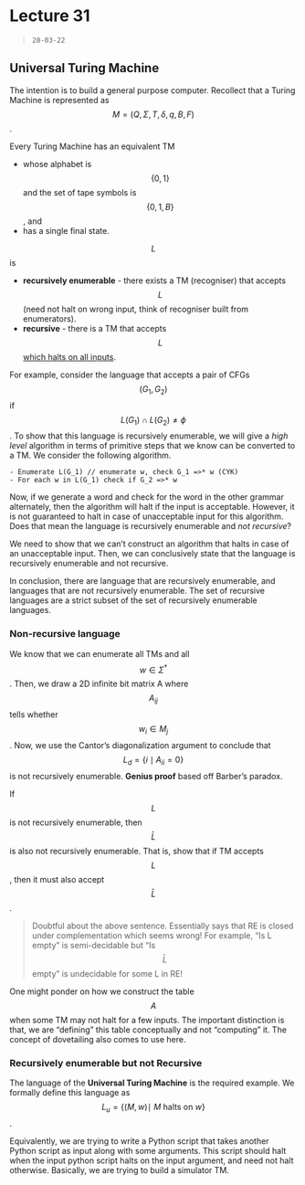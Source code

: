 # Lecture 31

> `28-03-22`

## Universal Turing Machine

The intention is to build a general purpose computer. Recollect that a Turing Machine is represented as $$M = (Q, \Sigma, T, \delta, q, B, F)$$. 

Every Turing Machine has an equivalent TM 

- whose alphabet is $$\{0, 1\}$$ and the set of tape symbols is $$\{0, 1, B\}$$, and
- has a single final state.

 $$L$$ is 

- **recursively enumerable** - there exists a TM (recogniser) that accepts $$L$$ (need not halt on wrong input, think of recogniser built from enumerators).
- **recursive** - there is a TM that accepts $$L$$ <u>which halts on all inputs</u>.

For example, consider the language that accepts a pair of CFGs $$(G_1, G_2)$$ if $$L(G_1) \cap L(G_2) \neq \phi$$. To show that this language is recursively enumerable, we will give a *high level* algorithm in terms of primitive steps that we know can be converted to a TM. We consider the following algorithm.

```
- Enumerate L(G_1) // enumerate w, check G_1 =>* w (CYK)
- For each w in L(G_1) check if G_2 =>* w
```

Now, if we generate a word and check for the word in the other grammar alternately, then the algorithm will halt if the input is acceptable. However, it is not guaranteed to halt in case of unacceptable input for this algorithm. Does that mean the language is recursively enumerable and *not recursive*?

We need to show that we can’t construct an algorithm that halts in case of an unacceptable input. Then, we can conclusively state that the language is recursively enumerable and not recursive. 

In conclusion, there are language that are recursively enumerable, and languages that are not recursively enumerable. The set of recursive languages are a strict subset of the set of recursively enumerable languages.

### Non-recursive language

We know that we can enumerate all TMs and all $$w \in \Sigma^*$$. Then, we draw a 2D infinite bit matrix A where $$A_{ij}$$ tells whether $$w_i \in M_j$$. Now, we use the Cantor’s diagonalization argument to conclude that $$L_d = \{i \mid A_{ii} = 0\}$$ is not recursively enumerable. **Genius proof** based off Barber’s paradox.

If $$L$$ is not recursively enumerable, then $$\bar L$$ is also not recursively enumerable. That is, show that if TM accepts $$L$$, then it must also accept $$\bar L$$. 

> Doubtful about the above sentence. Essentially says that RE is closed under complementation which seems wrong! For example, “Is L empty” is semi-decidable but “Is $$\bar L$$ empty” is undecidable for some L in RE!

One might ponder on how we construct the table $$A$$ when some TM may not halt for a few inputs. The important distinction is that, we are “defining” this table conceptually and not “computing” it. The concept of dovetailing also comes to use here.

### Recursively enumerable but not Recursive

The language of the **Universal Turing Machine** is the required example. We formally define this language as $$L_u = \{( M, w) \mid\ M \text{ halts on } w\}$$. 

Equivalently, we are trying to write a Python script that takes another Python script as input along with some arguments. This script should halt when the input python script halts on the input argument, and need not halt otherwise. Basically, we are trying to build a simulator TM. 